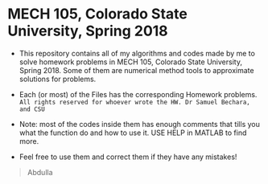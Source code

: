 # MECH 105, Colorado State University, Spring 2018


* This repository contains all of my algorithms and codes made by me to solve homework problems in MECH 105, Colorado State University, Spring 2018. Some of them are numerical method tools to approximate solutions for problems.

* Each (or most) of the Files has the corresponding Homework problems.
`All rights reserved for whoever wrote the HW. Dr Samuel Bechara, and CSU`

* Note: most of the codes inside them has enough comments that tills you what the function do and how to use it. USE HELP in MATLAB to find more.

* Feel free to use them and correct them if they have any mistakes!

> Abdulla